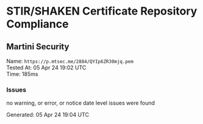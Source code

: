 # STIR/SHAKEN Certificate Repository Compliance

## Martini Security

Name: `https://p.mtsec.me/2884/QYIp6ZR30mjq.pem`\
Tested At: 05 Apr 24 19:02 UTC\
Time: 185ms

### Issues

no warning, or error, or notice date level issues were found

Generated: 05 Apr 24 19:04 UTC